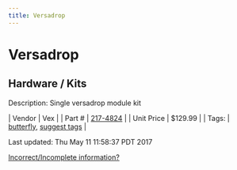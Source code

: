 ```yaml
---
title: Versadrop
---
```


# Versadrop
## Hardware / Kits
Description: 	Single versadrop module kit 

| Vendor | Vex | 
| Part # | [217-4824](http://www.vexrobotics.com/217-4824.html) | 
| Unit Price | $129.99 | 
| Tags: | [butterfly](https://jgermita.github.io/frc-parts/search/?q=butterfly), [suggest tags](https://docs.google.com/forms/d/e/1FAIpQLSeWyY8v3RgOty-MyWmh9U0iivNYN_molChYyS-0U-o-kOAv_g/viewform) | 

Last updated: Thu May 11 11:58:37 PDT 2017

 [Incorrect/Incomplete information?](https://docs.google.com/forms/d/e/1FAIpQLSeWyY8v3RgOty-MyWmh9U0iivNYN_molChYyS-0U-o-kOAv_g/viewform)